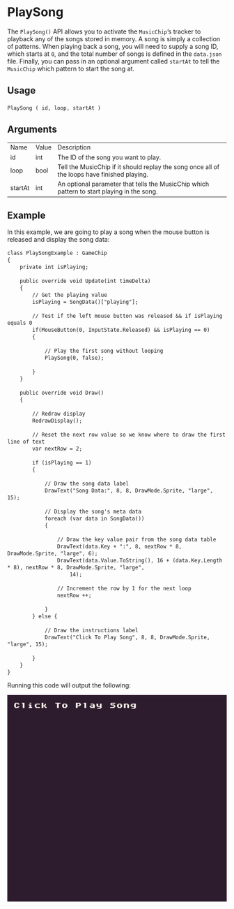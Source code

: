 # PlaySong

The `PlaySong()` API allows you to activate the `MusicChip`’s tracker to playback any of the songs stored in memory. A song is simply a collection of patterns. When playing back a song, you will need to supply a song ID, which starts at `0`, and the total number of songs is defined in the `data.json` file. Finally, you can pass in an optional argument called `startAt` to tell the `MusicChip` which pattern to start the song at. 

## Usage

`PlaySong ( id, loop, startAt )`

## Arguments

<table>
  <tr>
    <td>Name</td>
    <td>Value</td>
    <td>Description</td>
  </tr>
  <tr>
    <td>id</td>
    <td>int</td>
    <td>The ID of the song you want to play.</td>
  </tr>
  <tr>
    <td>loop</td>
    <td>bool</td>
    <td>Tell the MusicChip if it should replay the song once all of the loops have finished playing.</td>
  </tr>
  <tr>
    <td>startAt</td>
    <td>int</td>
    <td>An optional parameter that tells the MusicChip which pattern to start playing in the song.</td>
  </tr>
</table>


## Example

In this example, we are going to play a song when the mouse button is released and display the song data:

    class PlaySongExample : GameChip
    {
        private int isPlaying;

        public override void Update(int timeDelta)
        { 
            // Get the playing value
            isPlaying = SongData()["playing"];

            // Test if the left mouse button was released && if isPlaying equals 0
            if(MouseButton(0, InputState.Released) && isPlaying == 0)
            { 

                // Play the first song without looping
                PlaySong(0, false);

            }
        }

        public override void Draw()
        { 

            // Redraw display
            RedrawDisplay();

            // Reset the next row value so we know where to draw the first line of text
            var nextRow = 2;

            if (isPlaying == 1)
            {

                // Draw the song data label
                DrawText("Song Data:", 8, 8, DrawMode.Sprite, "large", 15);

                // Display the song's meta data
                foreach (var data in SongData())
                {

                    // Draw the key value pair from the song data table
                    DrawText(data.Key + ":", 8, nextRow * 8, DrawMode.Sprite, "large", 6);
                    DrawText(data.Value.ToString(), 16 + (data.Key.Length * 8), nextRow * 8, DrawMode.Sprite, "large",
                        14);

                    // Increment the row by 1 for the next loop
                    nextRow ++;

                }
            } else { 

                // Draw the instructions label
                DrawText("Click To Play Song", 8, 8, DrawMode.Sprite, "large", 15);

            }
        }
    }

Running this code will output the following:

<p style="text-align:center"><img src="images/PlaySongOutput_image_0.png" /></p>


